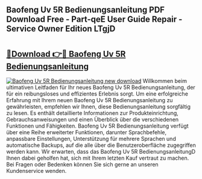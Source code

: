 ## Baofeng Uv 5R Bedienungsanleitung PDF Download Free - Part-qeE User Guide Repair - Service Owner Edition LTgjD

# <h2><a href="http://df0pe54.blite.top/?on=Baofeng+Uv+5R+Bedienungsanleitung">🔗Download 👉🔴 Baofeng Uv 5R Bedienungsanleitung</a></h2>

[![Baofeng Uv 5R Bedienungsanleitung new download](https://i.imgur.com/lujVjoI.png)](http://df0pe54.blite.top/?on=Baofeng+Uv+5R+Bedienungsanleitung)
Willkommen beim ultimativen Leitfaden für Ihr neues Baofeng Uv 5R Bedienungsanleitung, der für ein reibungsloses und effizientes Erlebnis sorgt. Um eine erfolgreiche Erfahrung mit Ihrem neuen Baofeng Uv 5R Bedienungsanleitung zu gewährleisten, empfehlen wir Ihnen, diese Bedienungsanleitung sorgfältig zu lesen. Es enthält detaillierte Informationen zur Produkteinrichtung, Gebrauchsanweisungen und einen Überblick über die verschiedenen Funktionen und Fähigkeiten. Baofeng Uv 5R Bedienungsanleitung verfügt über eine Reihe erweiterter Funktionen, darunter Sprachbefehle, anpassbare Einstellungen, Unterstützung für mehrere Sprachen und automatische Backups, auf die alle über die Benutzeroberfläche zugegriffen werden kann. Wir erwarten, dass das Baofeng Uv 5R BedienungsanleitungD Ihnen dabei geholfen hat, sich mit Ihrem letzten Kauf vertraut zu machen. Bei Fragen oder Bedenken können Sie sich gerne an unseren Kundenservice wenden.
